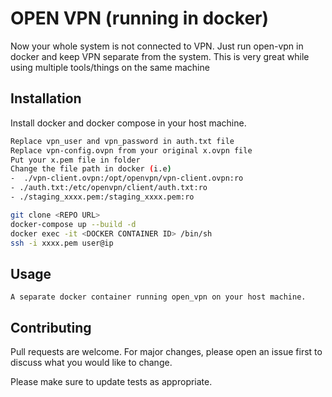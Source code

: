 # OPEN VPN (running in docker)

Now your whole system is not connected to VPN. Just run open-vpn in docker and keep VPN separate from the system. This is very great while using multiple tools/things on the same machine

## Installation

Install docker and docker compose in your host machine.

```bash
Replace vpn_user and vpn_password in auth.txt file
Replace vpn-config.ovpn from your original x.ovpn file
Put your x.pem file in folder
Change the file path in docker (i.e)
-  ./vpn-client.ovpn:/opt/openvpn/vpn-client.ovpn:ro
- ./auth.txt:/etc/openvpn/client/auth.txt:ro
- ./staging_xxxx.pem:/staging_xxxx.pem:ro

git clone <REPO URL>
docker-compose up --build -d
docker exec -it <DOCKER CONTAINER ID> /bin/sh
ssh -i xxxx.pem user@ip
```

## Usage

```nodejs
A separate docker container running open_vpn on your host machine.

```

## Contributing
Pull requests are welcome. For major changes, please open an issue first to discuss what you would like to change.

Please make sure to update tests as appropriate.